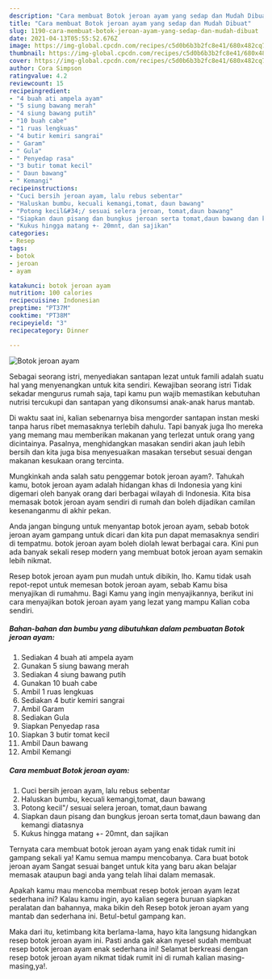 ```yaml
---
description: "Cara membuat Botok jeroan ayam yang sedap dan Mudah Dibuat"
title: "Cara membuat Botok jeroan ayam yang sedap dan Mudah Dibuat"
slug: 1190-cara-membuat-botok-jeroan-ayam-yang-sedap-dan-mudah-dibuat
date: 2021-04-13T05:55:52.676Z
image: https://img-global.cpcdn.com/recipes/c5d0b6b3b2fc8e41/680x482cq70/botok-jeroan-ayam-foto-resep-utama.jpg
thumbnail: https://img-global.cpcdn.com/recipes/c5d0b6b3b2fc8e41/680x482cq70/botok-jeroan-ayam-foto-resep-utama.jpg
cover: https://img-global.cpcdn.com/recipes/c5d0b6b3b2fc8e41/680x482cq70/botok-jeroan-ayam-foto-resep-utama.jpg
author: Cora Simpson
ratingvalue: 4.2
reviewcount: 15
recipeingredient:
- "4 buah ati ampela ayam"
- "5 siung bawang merah"
- "4 siung bawang putih"
- "10 buah cabe"
- "1 ruas lengkuas"
- "4 butir kemiri sangrai"
- " Garam"
- " Gula"
- " Penyedap rasa"
- "3 butir tomat kecil"
- " Daun bawang"
- " Kemangi"
recipeinstructions:
- "Cuci bersih jeroan ayam, lalu rebus sebentar"
- "Haluskan bumbu, kecuali kemangi,tomat, daun bawang"
- "Potong kecil&#34;/ sesuai selera jeroan, tomat,daun bawang"
- "Siapkan daun pisang dan bungkus jeroan serta tomat,daun bawang dan kemangi diatasnya"
- "Kukus hingga matang +- 20mnt, dan sajikan"
categories:
- Resep
tags:
- botok
- jeroan
- ayam

katakunci: botok jeroan ayam 
nutrition: 100 calories
recipecuisine: Indonesian
preptime: "PT37M"
cooktime: "PT38M"
recipeyield: "3"
recipecategory: Dinner

---
```



![Botok jeroan ayam](https://img-global.cpcdn.com/recipes/c5d0b6b3b2fc8e41/680x482cq70/botok-jeroan-ayam-foto-resep-utama.jpg)

Sebagai seorang istri, menyediakan santapan lezat untuk famili adalah suatu hal yang menyenangkan untuk kita sendiri. Kewajiban seorang istri Tidak sekadar mengurus rumah saja, tapi kamu pun wajib memastikan kebutuhan nutrisi tercukupi dan santapan yang dikonsumsi anak-anak harus mantab.

Di waktu  saat ini, kalian sebenarnya bisa mengorder santapan instan meski tanpa harus ribet memasaknya terlebih dahulu. Tapi banyak juga lho mereka yang memang mau memberikan makanan yang terlezat untuk orang yang dicintainya. Pasalnya, menghidangkan masakan sendiri akan jauh lebih bersih dan kita juga bisa menyesuaikan masakan tersebut sesuai dengan makanan kesukaan orang tercinta. 



Mungkinkah anda salah satu penggemar botok jeroan ayam?. Tahukah kamu, botok jeroan ayam adalah hidangan khas di Indonesia yang kini digemari oleh banyak orang dari berbagai wilayah di Indonesia. Kita bisa memasak botok jeroan ayam sendiri di rumah dan boleh dijadikan camilan kesenanganmu di akhir pekan.

Anda jangan bingung untuk menyantap botok jeroan ayam, sebab botok jeroan ayam gampang untuk dicari dan kita pun dapat memasaknya sendiri di tempatmu. botok jeroan ayam boleh diolah lewat berbagai cara. Kini pun ada banyak sekali resep modern yang membuat botok jeroan ayam semakin lebih nikmat.

Resep botok jeroan ayam pun mudah untuk dibikin, lho. Kamu tidak usah repot-repot untuk memesan botok jeroan ayam, sebab Kamu bisa menyajikan di rumahmu. Bagi Kamu yang ingin menyajikannya, berikut ini cara menyajikan botok jeroan ayam yang lezat yang mampu Kalian coba sendiri.

<!--inarticleads1-->

##### Bahan-bahan dan bumbu yang dibutuhkan dalam pembuatan Botok jeroan ayam:

1. Sediakan 4 buah ati ampela ayam
1. Gunakan 5 siung bawang merah
1. Sediakan 4 siung bawang putih
1. Gunakan 10 buah cabe
1. Ambil 1 ruas lengkuas
1. Sediakan 4 butir kemiri sangrai
1. Ambil  Garam
1. Sediakan  Gula
1. Siapkan  Penyedap rasa
1. Siapkan 3 butir tomat kecil
1. Ambil  Daun bawang
1. Ambil  Kemangi




<!--inarticleads2-->

##### Cara membuat Botok jeroan ayam:

1. Cuci bersih jeroan ayam, lalu rebus sebentar
1. Haluskan bumbu, kecuali kemangi,tomat, daun bawang
1. Potong kecil&#34;/ sesuai selera jeroan, tomat,daun bawang
1. Siapkan daun pisang dan bungkus jeroan serta tomat,daun bawang dan kemangi diatasnya
1. Kukus hingga matang +- 20mnt, dan sajikan




Ternyata cara membuat botok jeroan ayam yang enak tidak rumit ini gampang sekali ya! Kamu semua mampu mencobanya. Cara buat botok jeroan ayam Sangat sesuai banget untuk kita yang baru akan belajar memasak ataupun bagi anda yang telah lihai dalam memasak.

Apakah kamu mau mencoba membuat resep botok jeroan ayam lezat sederhana ini? Kalau kamu ingin, ayo kalian segera buruan siapkan peralatan dan bahannya, maka bikin deh Resep botok jeroan ayam yang mantab dan sederhana ini. Betul-betul gampang kan. 

Maka dari itu, ketimbang kita berlama-lama, hayo kita langsung hidangkan resep botok jeroan ayam ini. Pasti anda gak akan nyesel sudah membuat resep botok jeroan ayam enak sederhana ini! Selamat berkreasi dengan resep botok jeroan ayam nikmat tidak rumit ini di rumah kalian masing-masing,ya!.

